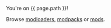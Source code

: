 You're on {{ page.path }}!

Browse [modloaders](https://desktopgooseunofficial.github.io/ResourceHub/mods/explore/modloaders.md), [modpacks](https://desktopgooseunofficial.github.io/ResourceHub/mods/explore/modpacks.md) or [mods](https://desktopgooseunofficial.github.io/ResourceHub/mods/explore/mods.md).
